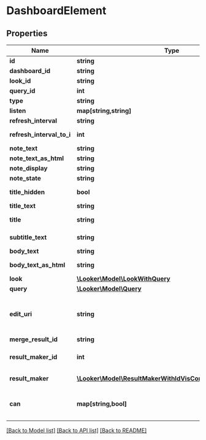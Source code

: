 # DashboardElement

## Properties
Name | Type | Description | Notes
------------ | ------------- | ------------- | -------------
**id** | **string** | Unique Id | [optional] 
**dashboard_id** | **string** | Id of Dashboard | [optional] 
**look_id** | **string** | Id Of Look | [optional] 
**query_id** | **int** | Id Of Query | [optional] 
**type** | **string** | Type | [optional] 
**listen** | **map[string,string]** | Listen | [optional] 
**refresh_interval** | **string** | Refresh Interval | [optional] 
**refresh_interval_to_i** | **int** | Refresh Interval as integer | [optional] 
**note_text** | **string** | Note Text | [optional] 
**note_text_as_html** | **string** | Note Text as Html | [optional] 
**note_display** | **string** | Note Display | [optional] 
**note_state** | **string** | Note State | [optional] 
**title_hidden** | **bool** | Whether title is hidden | [optional] 
**title_text** | **string** | Text tile title | [optional] 
**title** | **string** | Title of dashboard element | [optional] 
**subtitle_text** | **string** | Text tile subtitle text | [optional] 
**body_text** | **string** | Text tile body text | [optional] 
**body_text_as_html** | **string** | Text tile body text as Html | [optional] 
**look** | [**\Looker\Model\LookWithQuery**](LookWithQuery.md) | Look | [optional] 
**query** | [**\Looker\Model\Query**](Query.md) | Query | [optional] 
**edit_uri** | **string** | Relative path of URI of LookML file to edit the dashboard element (LookML dashboard only). | [optional] 
**merge_result_id** | **string** | ID of merge result | [optional] 
**result_maker_id** | **int** | ID of the ResultMakerLookup entry. | [optional] 
**result_maker** | [**\Looker\Model\ResultMakerWithIdVisConfigAndDynamicFields**](ResultMakerWithIdVisConfigAndDynamicFields.md) | Data about the result maker. | [optional] 
**can** | **map[string,bool]** | Operations the current user is able to perform on this object | [optional] 

[[Back to Model list]](../README.md#documentation-for-models) [[Back to API list]](../README.md#documentation-for-api-endpoints) [[Back to README]](../README.md)


